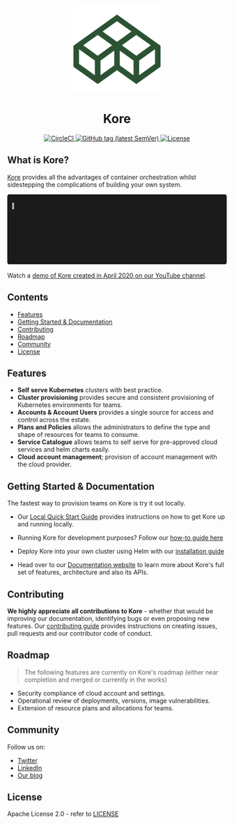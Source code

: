 <p align="center">
    <img alt="Kore logo" title="Kore" src="doc/images/appvia-colour.svg" width="200">
    <h1 align="center">Kore</h1>
</p>

<p align="center">
    <a href="https://circleci.com/gh/appvia/kore">
        <img src="https://img.shields.io/circleci/build/github/appvia/kore/master?style=for-the-badge" alt="CircleCI">
    </a>
    <a href="https://github.com/appvia/kore/releases/latest">
        <img src="https://img.shields.io/github/v/tag/appvia/kore?style=for-the-badge" alt="GitHub tag (latest SemVer)">
    </a>
    <a href="https://github.com/appvia/kore/blob/master/LICENSE">
        <img src="https://img.shields.io/github/license/appvia/kore?style=for-the-badge&color=%23D1374D" alt="License">
    </a>
</p>

What is Kore?
---
[Kore](https://www.appvia.io/solutions/kore) provides all the advantages of container orchestration whilst sidestepping the complications of building your own system.

<img src="doc/images/cli_demo.gif" width="800" height="160"/>

Watch a [demo of Kore created in April 2020 on our YouTube channel](https://youtu.be/gVC3LsWE2h4).

Contents
---
- [Features](#features)
- [Getting Started & Documentation](#getting-started--documentation)
- [Contributing](#contributing)
- [Roadmap](#roadmap)
- [Community](#community)
- [License](#license)

Features
---
- **Self serve Kubernetes** clusters with best practice.
- **Cluster provisioning** provides secure and consistent provisioning of Kubernetes environments for teams.
- **Accounts & Account Users** provides a single source for access and control across the estate.
- **Plans and Policies** allows the administrators to define the type and shape of resources for teams to consume.
- **Service Catalogue** allows teams to self serve for pre-approved cloud services and helm charts easily.
- **Cloud account management**; provision of account management with the cloud provider.

Getting Started & Documentation
---
The fastest way to provision teams on Kore is try it out locally.
- Our [Local Quick Start Guide](doc/local-quick-start.md) provides instructions on how to get Kore up and running locally.

- Running Kore for development purposes? Follow our [how-to guide here](doc/devel-kore-with-kind.md)

- Deploy Kore into your own cluster using Helm with our [installation guide](doc/install.md)

- Head over to our [Documentation website](https://docs.appvia.io/kore) to learn more about Kore's full set of features, architecture and also its APIs. 

Contributing
---
**We highly appreciate all contributions to Kore** - whether that would be improving our documentation, identifying bugs or even proposing new features. Our [contributing guide](CONTRIBUTING.md) provides instructions on creating issues, pull requests and our contributor code of conduct.

Roadmap
---
> The following features are currently on Kore's roadmap (either near completion and merged or currently in the works)

- Security compliance of cloud account and settings.
- Operational review of deployments, versions, image vulnerabilities.
- Extension of resource plans and allocations for teams.

Community
---
Follow us on:
- [Twitter](https://twitter.com/appvia_io)
- [LinkedIn](https://www.linkedin.com/company/appvia)
- [Our blog](https://www.appvia.io/blog)

License
---
Apache License 2.0 - refer to [LICENSE](LICENSE) 